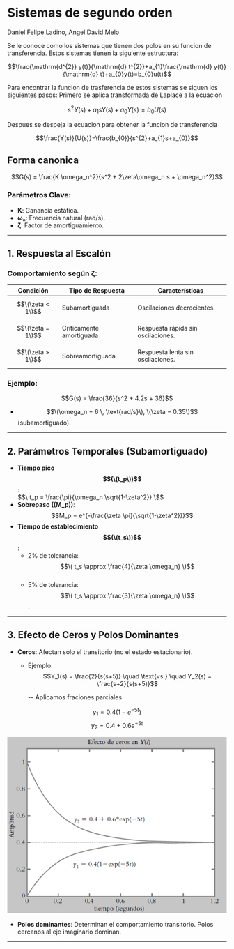 # Sistemas de segundo orden
Daniel Felipe Ladino, Angel David Melo

Se le conoce como los sistemas que tienen dos polos en su funcion de transferencia.
Estos sistemas tienen la siguiente estructura:

$$\frac{\mathrm{d^{2}} y(t)}{\mathrm{d} t^{2}}+a_{1}\frac{\mathrm{d} y(t)}{\mathrm{d} t}+a_{0}y(t)=b_{0}u(t)$$

Para encontrar la funcion de trasferencia de estos sistemas se siguen los siguientes pasos:
Primero se aplica transformada de Laplace a la ecuacion

$$s^{2}Y(s)+a_{1}sY(s)+a_{0}Y(s)=b_{0}U(s)$$

Despues se despeja la ecuacion para obtener la funcion de transferencia

$$\frac{Y(s)}{U(s)}=\frac{b_{0}}{s^{2}+a_{1}s+a_{0}}$$

## Forma canonica  
$$G(s) = \frac{K \omega_n^2}{s^2 + 2\zeta\omega_n s + \omega_n^2}$$  

### Parámetros Clave:  
- **K**: Ganancia estática.  
- **ωₙ**: Frecuencia natural (rad/s).  
- **ζ**: Factor de amortiguamiento.  

---

## 1. Respuesta al Escalón  
### Comportamiento según ζ:  
| **Condición**       | **Tipo de Respuesta**       | **Características**                |  
|---------------------|----------------------------|-----------------------------------|  
| $$\(\zeta < 1\)$$       | Subamortiguada             | Oscilaciones decrecientes.        |  
| $$\(\zeta = 1\)$$      | Críticamente amortiguada   | Respuesta rápida sin oscilaciones.|  
| $$\(\zeta > 1\)$$       | Sobreamortiguada           | Respuesta lenta sin oscilaciones. |  

### Ejemplo:  
$$G(s) = \frac{36}{s^2 + 4.2s + 36}$$ 
- $$\(\omega_n = 6 \, \text{rad/s}\), \(\zeta = 0.35\)$$ (subamortiguado).  

---

## 2. Parámetros Temporales (Subamortiguado)  
- **Tiempo pico $$(\(t_p\))$$**:  
  $$\ t_p = \frac{\pi}{\omega_n \sqrt{1-\zeta^2}} \$$  
- **Sobrepaso (\(M_p\))**:  
  $$M_p = e^{-\frac{\zeta \pi}{\sqrt{1-\zeta^2}}}$$ 
- **Tiempo de establecimiento $$(\(t_s\))$$**:  
  - 2% de tolerancia: $$\( t_s \approx \frac{4}{\zeta \omega_n} \)$$.  
  - 5% de tolerancia: $$\( t_s \approx \frac{3}{\zeta \omega_n} \)$$.  

---

## 3. Efecto de Ceros y Polos Dominantes  
- **Ceros**: Afectan solo el transitorio (no el estado estacionario).  
  - Ejemplo:  
    $$Y_1(s) = \frac{2}{s(s+5)} \quad \text{vs.} \quad Y_2(s) = \frac{s+2}{s(s+5)}$$
    
    -- Aplicamos fraciones parciales
    
$$y_1 = 0.4(1 - e^{-5t})$$
$$y_2 = 0.4 + 0.6e^{-5t}$$

![](4.png)

- **Polos dominantes**: Determinan el comportamiento transitorio. Polos cercanos al eje imaginario dominan.  

---
